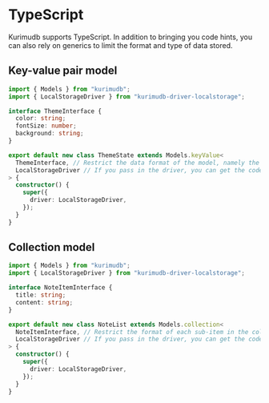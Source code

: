 # TypeScript

Kurimudb supports TypeScript. In addition to bringing you code hints, you can also rely on generics to limit the format and type of data stored.

## Key-value pair model

```ts {11,12}
import { Models } from "kurimudb";
import { LocalStorageDriver } from "kurimudb-driver-localstorage";

interface ThemeInterface {
  color: string;
  fontSize: number;
  background: string;
}

export default new class ThemeState extends Models.keyValue<
  ThemeInterface, // Restrict the data format of the model, namely the form of `themeState.data`
  LocalStorageDriver // If you pass in the driver, you can get the code hint of the driver's proprietary Api
> {
  constructor() {
    super({
      driver: LocalStorageDriver,
    });
  }
}
```

## Collection model

```ts {10,11}
import { Models } from "kurimudb";
import { LocalStorageDriver } from "kurimudb-driver-localstorage";

interface NoteItemInterface {
  title: string;
  content: string;
}

export default new class NoteList extends Models.collection<
  NoteItemInterface, // Restrict the format of each sub-item in the collection model
  LocalStorageDriver // If you pass in the driver, you can get the code hint of the driver's proprietary Api
> {
  constructor() {
    super({
      driver: LocalStorageDriver,
    });
  }
}
```

